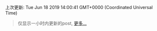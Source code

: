 
  
 上次更新: Tue Jun 18 2019 14:00:41 GMT+0000 (Coordinated Universal Time) 

 > 仅显示一小时内更新的post, [更多...](screenshots/)
  